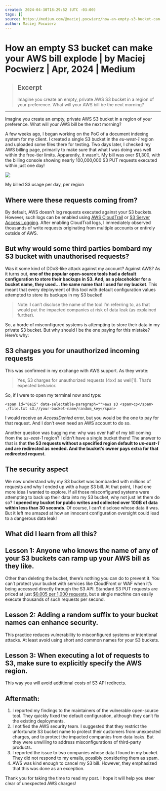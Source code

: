 ```yaml
---
created: 2024-04-30T18:29:52 (UTC -03:00)
tags: []
source: https://medium.com/@maciej.pocwierz/how-an-empty-s3-bucket-can-make-your-aws-bill-explode-934a383cb8b1
author: Maciej Pocwierz
---
```


# How an empty S3 bucket can make your AWS bill explode | by Maciej Pocwierz | Apr, 2024 | Medium

> ## Excerpt
> Imagine you create an empty, private AWS S3 bucket in a region of your preference. What will your AWS bill be the next morning?

---
Imagine you create an empty, private AWS S3 bucket in a region of your preference. What will your AWS bill be the next morning?

A few weeks ago, I began working on the PoC of a document indexing system for my client. I created a single S3 bucket in the _eu-west-1_ region and uploaded some files there for testing. Two days later, I checked my AWS billing page, primarily to make sure that what I was doing was well within the free-tier limits. Apparently, it wasn’t. My bill was over $1,300, with the billing console showing nearly 100,000,000 S3 PUT requests executed within just one day!

![](https://miro.medium.com/v2/resize:fit:875/1*ktXAgHa0JfQeuIANa5MVbw.png)

My billed S3 usage per day, per region

## Where were these requests coming from?

By default, AWS doesn’t log requests executed against your S3 buckets. However, such logs can be enabled using [AWS CloudTrail](https://docs.aws.amazon.com/AmazonS3/latest/userguide/cloudtrail-logging.html) or [S3 Server Access Logging](https://docs.aws.amazon.com/AmazonS3/latest/userguide/ServerLogs.html). After enabling CloudTrail logs, I immediately observed thousands of write requests originating from multiple accounts or entirely outside of AWS.

## But why would some third parties bombard my S3 bucket with unauthorised requests?

Was it some kind of DDoS-like attack against my account? Against AWS? As it turns out, **one of the popular open-source tools had a default configuration to store their backups in S3. And, as a placeholder for a bucket name, they used… the same name that I used for my bucket**. This meant that every deployment of this tool with default configuration values attempted to store its backups in my S3 bucket!

> Note: I can’t disclose the name of the tool I’m referring to, as that would put the impacted companies at risk of data leak (as explained further).

So, a horde of misconfigured systems is attempting to store their data in my private S3 bucket. But why should I be the one paying for this mistake? Here’s why:

## S3 charges you for unauthorized incoming requests

This was confirmed in my exchange with AWS support. As they wrote:

> Yes, S3 charges for unauthorized requests (4xx) as well\[1\]. That’s expected behavior.

So, if I were to open my terminal now and type:

```
<span id="8e15" data-selectable-paragraph="">aws s3 <span>cp</span> ./file.txt s3://your-bucket-name/random_key</span>
```

I would receive an _AccessDenied_ error, but you would be the one to pay for that request. And I don’t even need an AWS account to do so.

Another question was bugging me: why was over half of my bill coming from the _us-east-1_ region? I didn’t have a single bucket there! The answer to that is that **the S3 requests without a specified region default to _us-east-1_ and are redirected as needed. And the bucket’s owner pays extra for that redirected request.**

## The security aspect

We now understand why my S3 bucket was bombarded with millions of requests and why I ended up with a huge S3 bill. At that point, I had one more idea I wanted to explore. If all those misconfigured systems were attempting to back up their data into my S3 bucket, why not just let them do so? **I opened my bucket for public writes and collected over 10GB of data within less than 30 seconds**. Of course, I can’t disclose whose data it was. But it left me amazed at how an innocent configuration oversight could lead to a dangerous data leak!

## What did I learn from all this?

## Lesson 1: Anyone who knows the name of any of your S3 buckets can ramp up your AWS bill as they like.

Other than deleting the bucket, there’s nothing you can do to prevent it. You can’t protect your bucket with services like CloudFront or WAF when it’s being accessed directly through the S3 API. Standard S3 PUT requests are priced at just [$0.005 per 1,000 requests](https://aws.amazon.com/s3/pricing/), but a single machine can easily execute thousands of such requests per second.

## Lesson 2: Adding a random suffix to your bucket names can enhance security.

This practice reduces vulnerability to misconfigured systems or intentional attacks. At least avoid using short and common names for your S3 buckets.

## Lesson 3: When executing a lot of requests to S3, make sure to explicitly specify the AWS region.

This way you will avoid additional costs of S3 API redirects.

## Aftermath:

1.  I reported my findings to the maintainers of the vulnerable open-source tool. They quickly fixed the default configuration, although they can’t fix the existing deployments.
2.  I notified the AWS security team. I suggested that they restrict the unfortunate S3 bucket name to protect their customers from unexpected charges, and to protect the impacted companies from data leaks. But they were unwilling to address misconfigurations of third-party products.
3.  I reported the issue to two companies whose data I found in my bucket. They did not respond to my emails, possibly considering them as spam.
4.  AWS was kind enough to cancel my S3 bill. However, they emphasized that this was done as an exception.

Thank you for taking the time to read my post. I hope it will help you steer clear of unexpected AWS charges!
